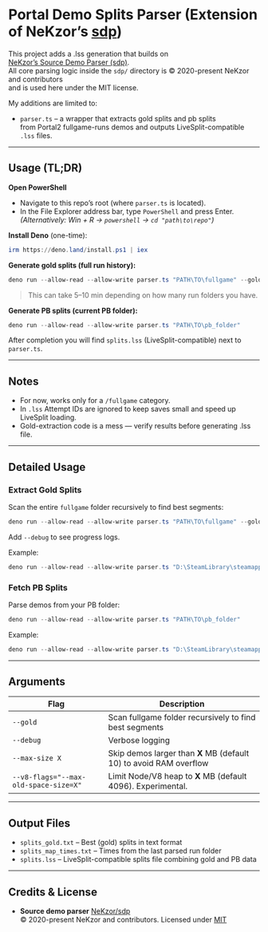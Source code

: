 # Portal Demo Splits Parser (Extension of NeKzor’s [sdp](https://github.com/NeKzor/sdp))

This project adds a .lss generation that builds on  
[NeKzor’s Source Demo Parser (sdp)](https://github.com/NeKzor/sdp).  
All core parsing logic inside the `sdp/` directory is © 2020-present NeKzor and contributors  
and is used here under the MIT license.

My additions are limited to:
- `parser.ts` – a wrapper that extracts gold splits and pb splits  
  from Portal2 fullgame-runs demos and outputs LiveSplit-compatible `.lss` files.

---

## Usage (TL;DR)

**Open PowerShell**  
   - Navigate to this repo’s root (where `parser.ts` is located).  
   - In the File Explorer address bar, type `PowerShell` and press Enter.  
     *(Alternatively: Win + R → `powershell` → `cd "path\to\repo"`)*

**Install Deno** (one-time):
   ```powershell
   irm https://deno.land/install.ps1 | iex
   ```

**Generate gold splits (full run history):**
   ```powershell
   deno run --allow-read --allow-write parser.ts "PATH\TO\fullgame" --gold
   ```
   > This can take 5–10 min depending on how many run folders you have.

**Generate PB splits (current PB folder):**
   ```powershell
   deno run --allow-read --allow-write parser.ts "PATH\TO\pb_folder"
   ```

After completion you will find `splits.lss` (LiveSplit-compatible) next to `parser.ts`.

---

## Notes
- For now, works only for a `/fullgame` category.
- In `.lss` Attempt IDs are ignored to keep saves small and speed up LiveSplit loading.
- Gold-extraction code is a mess — verify results before generating .lss file.

---

## Detailed Usage

### Extract Gold Splits
Scan the entire `fullgame` folder recursively to find best segments:
```powershell
deno run --allow-read --allow-write parser.ts "PATH\TO\fullgame" --gold
```
Add `--debug` to see progress logs.

Example:
```powershell
deno run --allow-read --allow-write parser.ts "D:\SteamLibrary\steamapps\common\Portal 2\portal2\demos\fullgame" --debug --gold
```

### Fetch PB Splits
Parse demos from your PB folder:
```powershell
deno run --allow-read --allow-write parser.ts "PATH\TO\pb_folder"
```
Example:
```powershell
deno run --allow-read --allow-write parser.ts "D:\SteamLibrary\steamapps\common\Portal 2\portal2\demos\fullgame\2025-09-21_19-59-37"
```

---

## Arguments
| Flag | Description |
|------|------------|
| `--gold` | Scan fullgame folder recursively to find best segments |
| `--debug` | Verbose logging |
| `--max-size X` | Skip demos larger than **X** MB (default 10) to avoid RAM overflow |
| `--v8-flags="--max-old-space-size=X"` | Limit Node/V8 heap to **X** MB (default 4096). Experimental. |

---

## Output Files
- `splits_gold.txt` – Best (gold) splits in text format  
- `splits_map_times.txt` – Times from the last parsed run folder  
- `splits.lss` – LiveSplit-compatible splits file combining gold and PB data

---

## Credits & License
- **Source demo parser** [NeKzor/sdp](https://github.com/NeKzor/sdp)  
  © 2020-present NeKzor and contributors. Licensed under [MIT](sdp/LICENSE)
